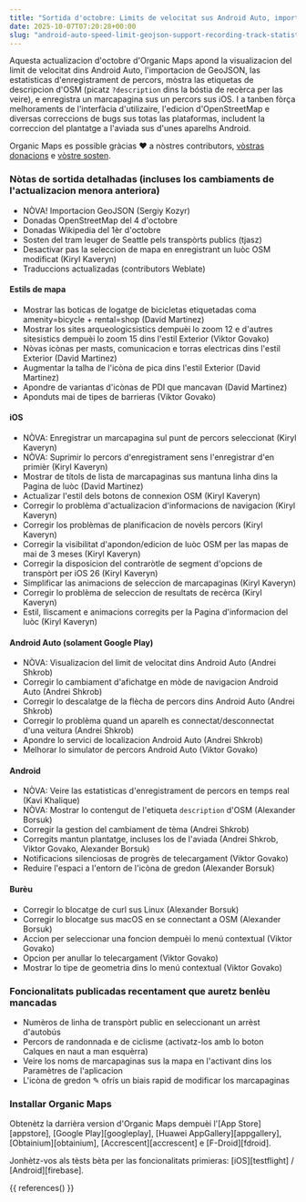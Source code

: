 ```yaml
---
title: "Sortida d'octobre: Limits de velocitat sus Android Auto, importacion GeoJSON, estatisticas d'enregistrament de percors, visualizacion de l'etiqueta de descripcion OSM, enregistrar un marcapagina sul percors seleccionat sus iOS, e mai"
date: 2025-10-07T07:20:28+00:00
slug: "android-auto-speed-limit-geojson-support-recording-track-statistics-osm-description-display"
---
```


Aquesta actualizacion d'octobre d'Organic Maps apond la visualizacion del limit de velocitat dins Android Auto, l'importacion de GeoJSON, las estatisticas d'enregistrament de percors, mòstra las etiquetas de descripcion d'OSM (picatz `?description` dins la bóstia de recèrca per las veire), e enregistra un marcapagina sus un percors sus iOS. I a tanben fòrça melhoraments de l'interfàcia d'utilizaire, l'edicion d'OpenStreetMap e diversas correccions de bugs sus totas las plataformas, includent la correccion del plantatge a l'aviada sus d'unes aparelhs Android.

Organic Maps es possible gràcias ❤️ a nòstres contributors, [vòstras donacions](@/donate/index.oc.md) e [vòstre sosten](@/contribute/index.oc.md).

### Nòtas de sortida detalhadas (incluses los cambiaments de l'actualizacion menora anteriora)

- NÒVA! Importacion GeoJSON (Sergiy Kozyr)
- Donadas OpenStreetMap del 4 d'octobre
- Donadas Wikipedia del 1èr d'octobre
- Sosten del tram leuger de Seattle pels transpòrts publics (tjasz)
- Desactivar pas la seleccion de mapa en enregistrant un luòc OSM modificat (Kiryl Kaveryn)
- Traduccions actualizadas (contributors Weblate)

#### Estils de mapa

- Mostrar las boticas de logatge de bicicletas etiquetadas coma amenity=bicycle + rental=shop (David Martinez)
- Mostrar los sites arqueologicsistics dempuèi lo zoom 12 e d'autres sitesistics dempuèi lo zoom 15 dins l'estil Exterior (Viktor Govako)
- Nòvas icònas per masts, comunicacion e torras electricas dins l'estil Exterior (David Martinez)
- Augmentar la talha de l'icòna de pica dins l'estil Exterior (David Martinez)
- Apondre de variantas d'icònas de PDI que mancavan (David Martinez)
- Aponduts mai de tipes de barrieras (Viktor Govako)

#### iOS

- NÒVA: Enregistrar un marcapagina sul punt de percors seleccionat (Kiryl Kaveryn)
- NÒVA: Suprimir lo percors d'enregistrament sens l'enregistrar d'en primièr (Kiryl Kaveryn)
- Mostrar de títols de lista de marcapaginas sus mantuna linha dins la Pagina de luòc (David Martinez)
- Actualizar l'estil dels botons de connexion OSM (Kiryl Kaveryn)
- Corregir lo problèma d'actualizacion d'informacions de navigacion (Kiryl Kaveryn)
- Corregir los problèmas de planificacion de novèls percors (Kiryl Kaveryn)
- Corregir la visibilitat d'apondon/edicion de luòc OSM per las mapas de mai de 3 meses (Kiryl Kaveryn)
- Corregir la disposicion del contraròtle de segment d'opcions de transpòrt per iOS 26 (Kiryl Kaveryn)
- Simplificar las animacions de seleccion de marcapaginas (Kiryl Kaveryn)
- Corregir lo problèma de seleccion de resultats de recèrca (Kiryl Kaveryn)
- Estil, lliscament e animacions corregits per la Pagina d'informacion del luòc (Kiryl Kaveryn)

#### Android Auto (solament Google Play)

- NÒVA: Visualizacion del limit de velocitat dins Android Auto (Andrei Shkrob)
- Corregir lo cambiament d'afichatge en mòde de navigacion Android Auto (Andrei Shkrob)
- Corregir lo descalatge de la flècha de percors dins Android Auto (Andrei Shkrob)
- Corregir lo problèma quand un aparelh es connectat/desconnectat d'una veitura (Andrei Shkrob)
- Apondre lo servici de localizacion Android Auto (Andrei Shkrob)
- Melhorar lo simulator de percors Android Auto (Viktor Govako)

#### Android

- NÒVA: Veire las estatisticas d'enregistrament de percors en temps real (Kavi Khalique)
- NÒVA: Mostrar lo contengut de l'etiqueta `description` d'OSM (Alexander Borsuk)
- Corregir la gestion del cambiament de tèma (Andrei Shkrob)
- Corregits mantun plantatge, incluses los de l'aviada (Andrei Shkrob, Viktor Govako, Alexander Borsuk)
- Notificacions silenciosas de progrès de telecargament (Viktor Govako)
- Reduire l'espaci a l'entorn de l'icòna de gredon (Alexander Borsuk)

#### Burèu

- Corregir lo blocatge de curl sus Linux (Alexander Borsuk)
- Corregir lo blocatge sus macOS en se connectant a OSM (Alexander Borsuk)
- Accion per seleccionar una foncion dempuèi lo menú contextual (Viktor Govako)
- Opcion per anullar lo telecargament (Viktor Govako)
- Mostrar lo tipe de geometria dins lo menú contextual (Viktor Govako)

### Foncionalitats publicadas recentament que auretz benlèu mancadas

- Numèros de linha de transpòrt public en seleccionant un arrèst d'autobús
- Percors de randonnada e de ciclisme (activatz-los amb lo boton Calques en naut a man esquèrra)
- Veire los noms de marcapaginas sus la mapa en l'activant dins los Paramètres de l'aplicacion
- L'icòna de gredon ✎ ofrís un biais rapid de modificar los marcapaginas

### Installar Organic Maps

Obtenètz la darrièra version d'Organic Maps dempuèi l'[App Store][appstore], [Google Play][googleplay], [Huawei AppGallery][appgallery], [Obtainium][obtainium], [Accrescent][accrescent] e [F-Droid][fdroid].

Jonhètz-vos als tèsts bèta per las foncionalitats primieras: [iOS][testflight] / [Android][firebase].

{{ references() }}
